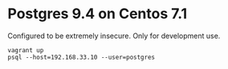 # Postgres 9.4 on Centos 7.1
Configured to be extremely insecure. Only for development use.
```
vagrant up
psql --host=192.168.33.10 --user=postgres
```
